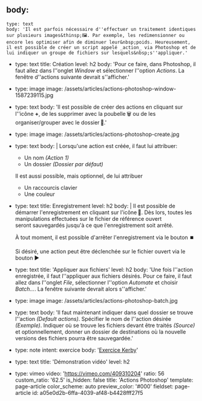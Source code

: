 body:
  -
    type: text
    body: 'Il est parfois nécessaire d''effectuer un traitement identiques sur plusieurs images&thinsp;🖼️. Par exemple, les redimensionner ou encore les optimiser afin de diminuer leur&nbsp;poids. Heureusement, il est possible de créer un script appelé _action_ via Photoshop et de lui indiquer un groupe de fichiers sur lesquels&nbsp;s''appliquer.'
  -
    type: text
    title: Création
    level: h2
    body: 'Pour ce faire, dans Photoshop, il faut allez dans l''onglet _Window_ et sélectionner l''option _Actions_. La fenêtre d''actions suivante devrait&nbsp;s''afficher.'
  -
    type: image
    image: /assets/articles/actions-photoshop-window-1587239115.jpg
  -
    type: text
    body: 'Il est possible de créer des actions en cliquant sur l''icône **+**, de les supprimer avec la poubelle&thinsp;🗑️ ou de les organiser/grouper avec le&nbsp;dossier&thinsp;📁.'
  -
    type: image
    image: /assets/articles/actions-photoshop-create.jpg
  -
    type: text
    body: |
      Lorsqu'une action est créée, il faut lui&nbsp;attribuer:
      
      - Un nom _(Action 1)_
      - Un dossier _(Dossier par&nbsp;défaut)_
      
      Il est aussi possible, mais optionnel, de lui&nbsp;attribuer 
      
      - Un raccourcis clavier
      - Une couleur
  -
    type: text
    title: Enregistrement
    level: h2
    body: |
      Il est possible de démarrer l'enregistrement en cliquant sur l'icône&thinsp;🔴. Dès lors, toutes les manipulations effectuées sur le fichier de référence ouvert seront&nbsp;sauvegardés jusqu'à ce que l'enregistrement soit&nbsp;arrêté.
      
      À tout moment, il est possible d'arrêter l'enregistrement via le bouton&nbsp;⏹️
      
      Si désiré, une action peut être déclenchée sur le fichier ouvert via le bouton&nbsp;▶️
  -
    type: text
    title: 'Appliquer aux fichiers'
    level: h2
    body: 'Une fois l''action enregistrée, il faut l''appliquer aux fichiers désirés. Pour ce faire, il faut allez dans l''onglet _File_, sélectionner l''option _Automate_ et choisir _Batch..._. La fenêtre suivante devrait alors&nbsp;s''afficher.'
  -
    type: image
    image: /assets/articles/actions-photoshop-batch.jpg
  -
    type: text
    body: 'Il faut maintenant indiquer dans quel dossier se trouve l''action _(Default actions)_. Spécifier le nom de l''action désirée _(Exemple)_. Indiquer où se trouve les fichiers devant être traités _(Source)_ et optionnellement, donner un dossier de destinations où la nouvelle versions des fichiers pourra être&nbsp;sauvegardée.'
  -
    type: note
    intent: exercice
    body: '[Exercice Kerby](https://smnarnold.com/exercice/autres/kirby)'
  -
    type: text
    title: 'Démonstration vidéo'
    level: h2
  -
    type: vimeo
    video: 'https://vimeo.com/409310204'
    ratio: 56
    custom_ratio: '62.5'
is_hidden: false
title: 'Actions Photoshop'
template: page-article
color_scheme: auto
preview_color: '#000'
fieldset: page-article
id: a05e0d2b-6ffa-4039-af48-b4428fff27f5
